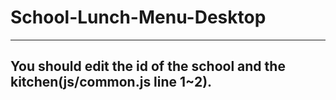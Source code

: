 # School-Lunch-Menu-Desktop
---
## You should edit the id of the school and the kitchen(js/common.js line 1~2).
